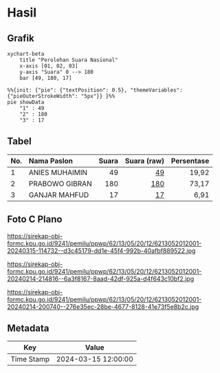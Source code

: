 # Hasil

## Grafik

```mermaid
xychart-beta
    title "Perolehan Suara Nasional"
    x-axis [01, 02, 03]
    y-axis "Suara" 0 --> 180
    bar [49, 180, 17]
```

```mermaid
%%{init: {"pie": {"textPosition": 0.5}, "themeVariables": {"pieOuterStrokeWidth": "5px"}} }%%
pie showData
    "1" : 49
    "2" : 180
    "3" : 17
```

## Tabel

| No. | Nama Paslon    | Suara | Suara (raw) | Persentase |
|:--- |:-------------- | -----:| -----------:| ----------:|
| 1   | ANIES MUHAIMIN | 49    | [49][p-1]   | 19,92      |
| 2   | PRABOWO GIBRAN | 180   | [180][p-2]  | 73,17      |
| 3   | GANJAR MAHFUD  | 17    | [17][p-3]   | 6,91       |


[p-1]: https://github.com/gigit-pemilu/pemilu-2024/blob/main/pilpres/hitung-suara/sub/62-kalimantan-tengah/sub/13-barito-timur/sub/05-dusun-tengah/sub/2012-putai/sub/001-tps/sub/paslon-1.txt
[p-2]: https://github.com/gigit-pemilu/pemilu-2024/blob/main/pilpres/hitung-suara/sub/62-kalimantan-tengah/sub/13-barito-timur/sub/05-dusun-tengah/sub/2012-putai/sub/001-tps/sub/paslon-2.txt
[p-3]: https://github.com/gigit-pemilu/pemilu-2024/blob/main/pilpres/hitung-suara/sub/62-kalimantan-tengah/sub/13-barito-timur/sub/05-dusun-tengah/sub/2012-putai/sub/001-tps/sub/paslon-3.txt

## Foto C Plano

https://sirekap-obj-formc.kpu.go.id/9241/pemilu/ppwp/62/13/05/20/12/6213052012001-20240315-114732--d3c45179-dd1e-45f4-992b-40afbf889522.jpg

https://sirekap-obj-formc.kpu.go.id/9241/pemilu/ppwp/62/13/05/20/12/6213052012001-20240214-214816--6a3f8167-8aad-42df-925a-d4f643c10bf2.jpg

https://sirekap-obj-formc.kpu.go.id/9241/pemilu/ppwp/62/13/05/20/12/6213052012001-20240214-200740--276e35ec-28be-4677-8128-41e73f5e8b2c.jpg


## Metadata

| Key        | Value               |
| ---------- | ------------------- |
| Time Stamp | 2024-03-15 12:00:00 |



